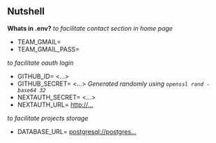 ## Nutshell

**Whats in .env?**
*to facilitate contact section in home page*
- TEAM_GMAIL= <email-address>
- TEAM_GMAIL_PASS= <email-app-password>

*to facilitate oauth login*
- GITHUB_ID= <...>
- GITHUB_SECRET= <...>
 *Generated randomly using `openssl rand -base64 32`*
- NEXTAUTH_SECRET= <...>
- NEXTAUTH_URL= <http://...>

*to facilitate projects storage*
- DATABASE_URL= <postgresql://postgres...>
